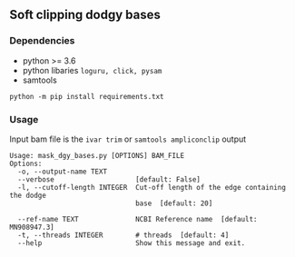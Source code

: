 ## Soft clipping dodgy bases
### Dependencies

- python >= 3.6
- python libaries `loguru, click, pysam`
- samtools

```
python -m pip install requirements.txt
```

### Usage

Input bam file is the `ivar trim` or `samtools ampliconclip` output

```
Usage: mask_dgy_bases.py [OPTIONS] BAM_FILE
Options:
  -o, --output-name TEXT
  --verbose                    [default: False]
  -l, --cutoff-length INTEGER  Cut-off length of the edge containing the dodge
                               base  [default: 20]

  --ref-name TEXT              NCBI Reference name  [default: MN908947.3]
  -t, --threads INTEGER        # threads  [default: 4]
  --help                       Show this message and exit.
```